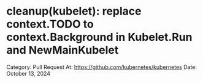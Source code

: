# cleanup(kubelet): replace context.TODO to context.Background in Kubelet.Run and NewMainKubelet

Category: Pull Request
At: https://github.com/kubernetes/kubernetes
Date: October 13, 2024